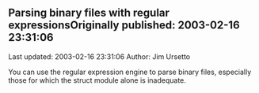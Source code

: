 ## Parsing binary files with regular expressionsOriginally published: 2003-02-16 23:31:06 
Last updated: 2003-02-16 23:31:06 
Author: Jim Ursetto 
 
You can use the regular expression engine to parse binary files, especially those for which the struct module alone is inadequate.